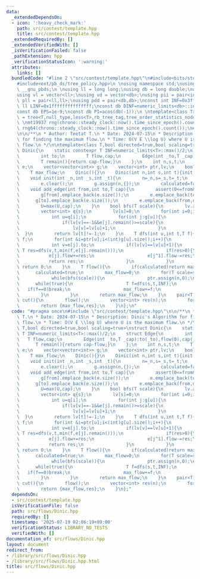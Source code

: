 ```yaml
---
data:
  _extendedDependsOn:
  - icon: ':heavy_check_mark:'
    path: src/contest/template.hpp
    title: src/contest/template.hpp
  _extendedRequiredBy: []
  _extendedVerifiedWith: []
  _isVerificationFailed: false
  _pathExtension: hpp
  _verificationStatusIcon: ':warning:'
  attributes:
    links: []
  bundledCode: "#line 2 \"src/contest/template.hpp\"\n#include<bits/stdc++.h>\n#include<ext/pb_ds/assoc_container.hpp>\n\
    #include<ext/pb_ds/tree_policy.hpp>\n \nusing namespace std;\nusing namespace\
    \ __gnu_pbds;\n \nusing ll = long long;\nusing db = long double;\nusing vi = vector<int>;\n\
    using vl = vector<ll>;\nusing vd = vector<db>;\nusing pii = pair<int,int>;\nusing\
    \ pll = pair<ll,ll>;\nusing pdd = pair<db,db>;\nconst int INF=0x3fffffff;\nconst\
    \ ll LINF=0x1fffffffffffffff;\nconst db DINF=numeric_limits<db>::infinity();\n\
    const db EPS=1e-9;\nconst db PI=acos(db(-1));\n \ntemplate<class T>\nusing ordered_set\
    \ = tree<T,null_type,less<T>,rb_tree_tag,tree_order_statistics_node_update>;\n\
    \ \nmt19937 rng(chrono::steady_clock::now().time_since_epoch().count());\nmt19937_64\
    \ rng64(chrono::steady_clock::now().time_since_epoch().count());\n#line 3 \"src/flows/Dinic.hpp\"\
    \n\n/**\n * Author: Teetat T.\n * Date: 2024-07-15\n * Description: Dinic's Algorithm\
    \ for finding the maximum flow.\n * Time: O(V E \\log U) where U is the maximum\
    \ flow.\n */\n\ntemplate<class T,bool directed=true,bool scaling=true>\nstruct\
    \ Dinic{\n    static constexpr T INF=numeric_limits<T>::max()/2;\n    struct Edge{\n\
    \        int to;\n        T flow,cap;\n        Edge(int _to,T _cap):to(_to),flow(0),cap(_cap){}\n\
    \        T remain(){return cap-flow;}\n    };\n    int n,s,t;\n    T U;\n    vector<Edge>\
    \ e;\n    vector<vector<int>> g;\n    vector<int> ptr,lv;\n    bool calculated;\n\
    \    T max_flow;\n    Dinic(){}\n    Dinic(int n,int s,int t){init(n,s,t);}\n\
    \    void init(int _n,int _s,int _t){\n        n=_n,s=_s,t=_t;\n        U=0;\n\
    \        e.clear();\n        g.assign(n,{});\n        calculated=false;\n    }\n\
    \    void add_edge(int from,int to,T cap){\n        assert(0<=from&&from<n&&0<=to&&to<n);\n\
    \        g[from].emplace_back(e.size());\n        e.emplace_back(to,cap);\n  \
    \      g[to].emplace_back(e.size());\n        e.emplace_back(from,directed?0:cap);\n\
    \        U=max(U,cap);\n    }\n    bool bfs(T scale){\n        lv.assign(n,-1);\n\
    \        vector<int> q{s};\n        lv[s]=0;\n        for(int i=0;i<(int)q.size();i++){\n\
    \            int u=q[i];\n            for(int j:g[u]){\n                int v=e[j].to;\n\
    \                if(lv[v]==-1&&e[j].remain()>=scale){\n                    q.emplace_back(v);\n\
    \                    lv[v]=lv[u]+1;\n                }\n            }\n      \
    \  }\n        return lv[t]!=-1;\n    }\n    T dfs(int u,int t,T f){\n        if(u==t||f==0)return\
    \ f;\n        for(int &i=ptr[u];i<(int)g[u].size();i++){\n            int j=g[u][i];\n\
    \            int v=e[j].to;\n            if(lv[v]==lv[u]+1){\n               \
    \ T res=dfs(v,t,min(f,e[j].remain()));\n                if(res>0){\n         \
    \           e[j].flow+=res;\n                    e[j^1].flow-=res;\n         \
    \           return res;\n                }\n            }\n        }\n       \
    \ return 0;\n    }\n    T flow(){\n        if(calculated)return max_flow;\n  \
    \      calculated=true;\n        max_flow=0;\n        for(T scale=scaling?1LL<<(63-__builtin_clzll(U)):1LL;scale>0;scale>>=1){\n\
    \            while(bfs(scale)){\n                ptr.assign(n,0);\n          \
    \      while(true){\n                    T f=dfs(s,t,INF);\n                 \
    \   if(f==0)break;\n                    max_flow+=f;\n                }\n    \
    \        }\n        }\n        return max_flow;\n    }\n    pair<T,vector<int>>\
    \ cut(){\n        flow();\n        vector<int> res(n);\n        for(int i=0;i<n;i++)res[i]=(lv[i]==-1);\n\
    \        return {max_flow,res};\n    }\n};\n"
  code: "#pragma once\n#include \"src/contest/template.hpp\"\n\n/**\n * Author: Teetat\
    \ T.\n * Date: 2024-07-15\n * Description: Dinic's Algorithm for finding the maximum\
    \ flow.\n * Time: O(V E \\log U) where U is the maximum flow.\n */\n\ntemplate<class\
    \ T,bool directed=true,bool scaling=true>\nstruct Dinic{\n    static constexpr\
    \ T INF=numeric_limits<T>::max()/2;\n    struct Edge{\n        int to;\n     \
    \   T flow,cap;\n        Edge(int _to,T _cap):to(_to),flow(0),cap(_cap){}\n  \
    \      T remain(){return cap-flow;}\n    };\n    int n,s,t;\n    T U;\n    vector<Edge>\
    \ e;\n    vector<vector<int>> g;\n    vector<int> ptr,lv;\n    bool calculated;\n\
    \    T max_flow;\n    Dinic(){}\n    Dinic(int n,int s,int t){init(n,s,t);}\n\
    \    void init(int _n,int _s,int _t){\n        n=_n,s=_s,t=_t;\n        U=0;\n\
    \        e.clear();\n        g.assign(n,{});\n        calculated=false;\n    }\n\
    \    void add_edge(int from,int to,T cap){\n        assert(0<=from&&from<n&&0<=to&&to<n);\n\
    \        g[from].emplace_back(e.size());\n        e.emplace_back(to,cap);\n  \
    \      g[to].emplace_back(e.size());\n        e.emplace_back(from,directed?0:cap);\n\
    \        U=max(U,cap);\n    }\n    bool bfs(T scale){\n        lv.assign(n,-1);\n\
    \        vector<int> q{s};\n        lv[s]=0;\n        for(int i=0;i<(int)q.size();i++){\n\
    \            int u=q[i];\n            for(int j:g[u]){\n                int v=e[j].to;\n\
    \                if(lv[v]==-1&&e[j].remain()>=scale){\n                    q.emplace_back(v);\n\
    \                    lv[v]=lv[u]+1;\n                }\n            }\n      \
    \  }\n        return lv[t]!=-1;\n    }\n    T dfs(int u,int t,T f){\n        if(u==t||f==0)return\
    \ f;\n        for(int &i=ptr[u];i<(int)g[u].size();i++){\n            int j=g[u][i];\n\
    \            int v=e[j].to;\n            if(lv[v]==lv[u]+1){\n               \
    \ T res=dfs(v,t,min(f,e[j].remain()));\n                if(res>0){\n         \
    \           e[j].flow+=res;\n                    e[j^1].flow-=res;\n         \
    \           return res;\n                }\n            }\n        }\n       \
    \ return 0;\n    }\n    T flow(){\n        if(calculated)return max_flow;\n  \
    \      calculated=true;\n        max_flow=0;\n        for(T scale=scaling?1LL<<(63-__builtin_clzll(U)):1LL;scale>0;scale>>=1){\n\
    \            while(bfs(scale)){\n                ptr.assign(n,0);\n          \
    \      while(true){\n                    T f=dfs(s,t,INF);\n                 \
    \   if(f==0)break;\n                    max_flow+=f;\n                }\n    \
    \        }\n        }\n        return max_flow;\n    }\n    pair<T,vector<int>>\
    \ cut(){\n        flow();\n        vector<int> res(n);\n        for(int i=0;i<n;i++)res[i]=(lv[i]==-1);\n\
    \        return {max_flow,res};\n    }\n};"
  dependsOn:
  - src/contest/template.hpp
  isVerificationFile: false
  path: src/flows/Dinic.hpp
  requiredBy: []
  timestamp: '2025-07-19 02:06:19+09:00'
  verificationStatus: LIBRARY_NO_TESTS
  verifiedWith: []
documentation_of: src/flows/Dinic.hpp
layout: document
redirect_from:
- /library/src/flows/Dinic.hpp
- /library/src/flows/Dinic.hpp.html
title: src/flows/Dinic.hpp
---
```

